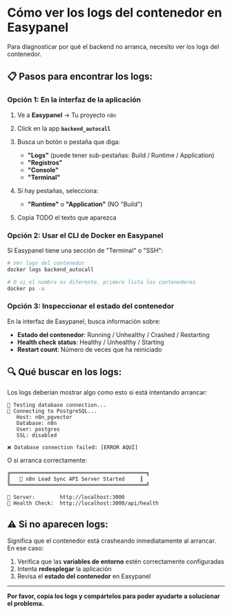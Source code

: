 # Cómo ver los logs del contenedor en Easypanel

Para diagnosticar por qué el backend no arranca, necesito ver los logs del contenedor.

## 📋 Pasos para encontrar los logs:

### Opción 1: En la interfaz de la aplicación

1. Ve a **Easypanel** → Tu proyecto `n8n`
2. Click en la app **`backend_autocall`**
3. Busca un botón o pestaña que diga:
   - **"Logs"** (puede tener sub-pestañas: Build / Runtime / Application)
   - **"Registros"**
   - **"Console"**
   - **"Terminal"**

4. Si hay pestañas, selecciona:
   - **"Runtime"** o **"Application"** (NO "Build")

5. Copia TODO el texto que aparezca

### Opción 2: Usar el CLI de Docker en Easypanel

Si Easypanel tiene una sección de "Terminal" o "SSH":

```bash
# Ver logs del contenedor
docker logs backend_autocall

# O si el nombre es diferente, primero lista los contenedores
docker ps -a
```

### Opción 3: Inspeccionar el estado del contenedor

En la interfaz de Easypanel, busca información sobre:

- **Estado del contenedor**: Running / Unhealthy / Crashed / Restarting
- **Health check status**: Healthy / Unhealthy / Starting
- **Restart count**: Número de veces que ha reiniciado

## 🔍 Qué buscar en los logs:

Los logs deberían mostrar algo como esto si está intentando arrancar:

```
🔌 Testing database connection...
🔌 Connecting to PostgreSQL...
   Host: n8n_pgvector
   Database: n8n
   User: postgres
   SSL: disabled

❌ Database connection failed: [ERROR AQUÍ]
```

O si arranca correctamente:

```
╔════════════════════════════════════════════╗
║   🚀 n8n Lead Sync API Server Started     ║
╚════════════════════════════════════════════╝

📡 Server:        http://localhost:3000
🏥 Health Check:  http://localhost:3000/api/health
```

## ⚠️ Si no aparecen logs:

Significa que el contenedor está crasheando inmediatamente al arrancar. En ese caso:

1. Verifica que las **variables de entorno** estén correctamente configuradas
2. Intenta **redesplegar** la aplicación
3. Revisa el **estado del contenedor** en Easypanel

---

**Por favor, copia los logs y compártelos para poder ayudarte a solucionar el problema.**
